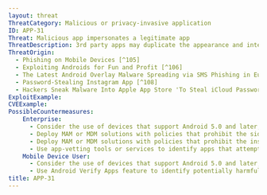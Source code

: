 ```yaml
---
layout: threat
ThreatCategory: Malicious or privacy-invasive application
ID: APP-31
Threat: Malicious app impersonates a legitimate app
ThreatDescription: 3rd party apps may duplicate the appearance and interface of a legitimate app, such as a banking app, to trick the user into supplying authentication credentials or other sensitive information intended for the app being spoofed. This threat was facilitated on Android devices before 5.0, as a malicious app could determine if a target app was running in the foreground, then initiate an activity to gain focus and intercept credential entry by the user.
ThreatOrigin:
  - Phishing on Mobile Devices [^105]
  - Exploiting Androids for Fun and Profit [^106]
  - The Latest Android Overlay Malware Spreading via SMS Phishing in Europe [^107]
  - Password-Stealing Instagram App [^108]
  - Hackers Sneak Malware Into Apple App Store 'To Steal iCloud Passwords' [^109]
ExploitExample:
CVEExample:
PossibleCountermeasures:
    Enterprise:
      - Consider the use of devices that support Android 5.0 and later, in which ActivityManager.getRunningTasks() has been modified to stop leaking information about the current foreground activity, increasing the difficulty of malicious apps being able to perform a user interface spoofing attack
      - Deploy MAM or MDM solutions with policies that prohibit the side-loading of apps, which may bypass security checks on the app.
      - Deploy MAM or MDM solutions with policies that prohibit the installation of apps from 3rd party (unofficial) app stores.
      - Use app-vetting tools or services to identify apps that attempt to spoof the interface to other apps or common web sites, such as banking sites.
    Mobile Device User:
      - Consider the use of devices that support Android 5.0 and later, in which ActivityManager.getRunningTasks() has been modified to stop leaking information about the current foreground activity, increasing the difficulty of malicious apps being able to perform a user interface spoofing attack
      - Use Android Verify Apps feature to identify potentially harmful apps.
title: APP-31
---
```

